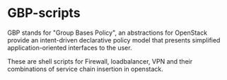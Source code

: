# GBP-scripts
GBP stands for "Group Bases Policy", an abstractions for OpenStack provide an intent-driven declarative policy model that presents simplified application-oriented interfaces to the user.

These are shell scripts for Firewall, loadbalancer, VPN and their combinations of service chain insertion in openstack.


